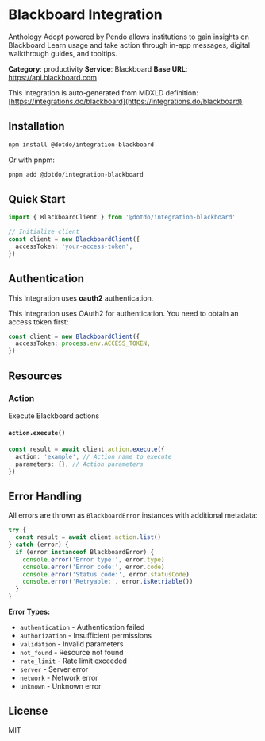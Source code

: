# Blackboard Integration

Anthology Adopt powered by Pendo allows institutions to gain insights on Blackboard Learn usage and take action through in-app messages, digital walkthrough guides, and tooltips.

**Category**: productivity
**Service**: Blackboard
**Base URL**: https://api.blackboard.com

This Integration is auto-generated from MDXLD definition: [https://integrations.do/blackboard](https://integrations.do/blackboard)

## Installation

```bash
npm install @dotdo/integration-blackboard
```

Or with pnpm:

```bash
pnpm add @dotdo/integration-blackboard
```

## Quick Start

```typescript
import { BlackboardClient } from '@dotdo/integration-blackboard'

// Initialize client
const client = new BlackboardClient({
  accessToken: 'your-access-token',
})
```

## Authentication

This Integration uses **oauth2** authentication.

This Integration uses OAuth2 for authentication. You need to obtain an access token first:

```typescript
const client = new BlackboardClient({
  accessToken: process.env.ACCESS_TOKEN,
})
```

## Resources

### Action

Execute Blackboard actions

#### `action.execute()`

```typescript
const result = await client.action.execute({
  action: 'example', // Action name to execute
  parameters: {}, // Action parameters
})
```

## Error Handling

All errors are thrown as `BlackboardError` instances with additional metadata:

```typescript
try {
  const result = await client.action.list()
} catch (error) {
  if (error instanceof BlackboardError) {
    console.error('Error type:', error.type)
    console.error('Error code:', error.code)
    console.error('Status code:', error.statusCode)
    console.error('Retryable:', error.isRetriable())
  }
}
```

**Error Types:**

- `authentication` - Authentication failed
- `authorization` - Insufficient permissions
- `validation` - Invalid parameters
- `not_found` - Resource not found
- `rate_limit` - Rate limit exceeded
- `server` - Server error
- `network` - Network error
- `unknown` - Unknown error

## License

MIT
